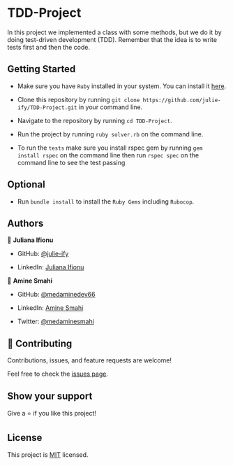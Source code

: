# TDD-Project

In this project we implemented a class with some methods, but we do it by doing test-driven development (TDD). Remember that the idea is to write tests first and then the code. 

## Getting Started

- Make sure you have `Ruby` installed in your system. You can install it [here](https://www.ruby-lang.org/en/documentation/installation/
).

- Clone this repository by running `git clone https://github.com/julie-ify/TDD-Project.git` in your command line.

- Navigate to the repository by running `cd TDD-Project`.

- Run the project by running `ruby solver.rb` on the command line.

- To run the `tests` make sure you install rspec gem by running `gem install rspec` on the command line then run `rspec spec` on the command line to see the test passing

## Optional

- Run `bundle install` to install the `Ruby Gems` including `Rubocop`.

## Authors

👤 **Juliana Ifionu**

- GitHub: [@julie-ify](https://github.com/julie-ify)

- LinkedIn: [Juliana Ifionu](https://www.linkedin.com/in/e-ifionu/)

👤 **Amine Smahi**

- GitHub: [@medaminedev66](https://github.com/medaminedev66 )

- LinkedIn: [Amine Smahi](https://www.linkedin.com/in/mohammed-amine-smahi-1b8615187/)

- Twitter: [@medaminesmahi](https://twitter.com/medaminesmahi)

## 🤝 Contributing

Contributions, issues, and feature requests are welcome!

Feel free to check the [issues page](https://github.com/julie-ify/TDD-Project/issues).

## Show your support

Give a ⭐️ if you like this project!

## License

This project is [MIT](./LICENSE) licensed.
